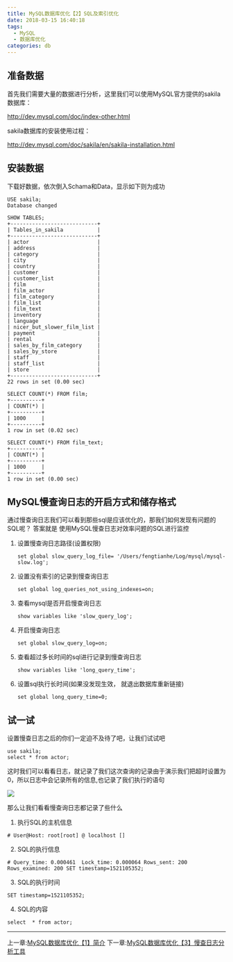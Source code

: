 ```yaml
---
title: MySQL数据库优化【2】SQL及索引优化
date: 2018-03-15 16:40:18
tags:
  - MySQL
  - 数据库优化
categories: db
---
```


## 准备数据
首先我们需要大量的数据进行分析，这里我们可以使用MySQL官方提供的sakila数据库：

http://dev.mysql.com/doc/index-other.html

sakila数据库的安装使用过程：

http://dev.mysql.com/doc/sakila/en/sakila-installation.html

## 安装数据
下载好数据，依次倒入Schama和Data，显示如下则为成功

    USE sakila;
    Database changed

    SHOW TABLES;
    +----------------------------+
    | Tables_in_sakila           |
    +----------------------------+
    | actor                      |
    | address                    |
    | category                   |
    | city                       |
    | country                    |
    | customer                   |
    | customer_list              |
    | film                       |
    | film_actor                 |
    | film_category              |
    | film_list                  |
    | film_text                  |
    | inventory                  |
    | language                   |
    | nicer_but_slower_film_list |
    | payment                    |
    | rental                     |
    | sales_by_film_category     |
    | sales_by_store             |
    | staff                      |
    | staff_list                 |
    | store                      |
    +----------------------------+
    22 rows in set (0.00 sec)

    SELECT COUNT(*) FROM film;
    +----------+
    | COUNT(*) |
    +----------+
    | 1000     |
    +----------+
    1 row in set (0.02 sec)

    SELECT COUNT(*) FROM film_text;
    +----------+
    | COUNT(*) |
    +----------+
    | 1000     |
    +----------+
    1 row in set (0.00 sec)

## MySQL慢查询日志的开启方式和储存格式
通过慢查询日志我们可以看到那些sql是应该优化的，那我们如何发现有问题的SQL呢？
答案就是 使用MySQL慢查日志对效率问题的SQL进行监控

1. 设置慢查询日志路径(设置权限)

    `set global slow_query_log_file= '/Users/fengtianhe/Log/mysql/mysql-slow.log';`

1. 设置没有索引的记录到慢查询日志

	`set global log_queries_not_using_indexes=on;`

1. 查看mysql是否开启慢查询日志

	`show variables like 'slow_query_log';`

1. 开启慢查询日志

	`set global slow_query_log=on;`

1. 查看超过多长时间的sql进行记录到慢查询日志

	`show variables like 'long_query_time';`

1. 设置sql执行长时间(如果没发现生效， 就退出数据库重新链接)

    `set global long_query_time=0;`

## 试一试

设置慢查日志之后的你们一定迫不及待了吧，让我们试试吧

    use sakila;
    select * from actor;

这时我们可以看看日志，就记录了我们这次查询的记录由于演示我们把超时设置为0，所以日志中会记录所有的信息,也记录了我们执行的语句

![](/images/20180315-1.jpg)

那么让我们看看慢查询日志都记录了些什么

1. 执行SQL的主机信息

`# User@Host: root[root] @ localhost []`

2. SQL的执行信息

`# Query_time: 0.000461  Lock_time: 0.000064 Rows_sent: 200  Rows_examined: 200
 SET timestamp=1521105352;`

3. SQL的执行时间

`SET timestamp=1521105352;`

4. SQL的内容

`select  * from actor;`

---
上一章:[MySQL数据库优化【1】简介](/MySQL数据库优化【1】简介/)
下一章:[MySQL数据库优化【3】慢查日志分析工具](/MySQL数据库优化【3】慢查日志分析工具/)